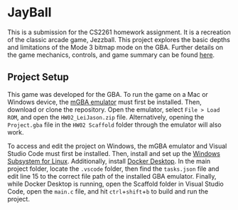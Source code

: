 # JayBall
This is a submission for the CS2261 homework assignment. It is a recreation of the classic arcade game, Jezzball. This project explores the basic depths and limitations of the Mode 3 bitmap mode on the GBA. Further details on the game mechanics, controls, and game summary can be found [here](./HW02%20Scaffold/README.md).

## Project Setup
This game was developed for the GBA. To run the game on a Mac or Windows device, the [mGBA emulator](https://mgba.io/) must first be installed. Then, download or clone the repository. Open the emulator, select `File > Load ROM`, and open the `HW02_LeiJason.zip` file. Alternatively, opening the `Project.gba` file in the `HW02 Scaffold` folder through the emulator will also work.

To access and edit the project on Windows, the mGBA emulator and Visual Studio Code must first be installed. Then, install and set up the [Windows Subsystem for Linux](https://learn.microsoft.com/en-us/windows/wsl/install). Additionally, install [Docker Desktop](https://www.docker.com/products/docker-desktop/). In the main project folder, locate the `.vscode` folder, then find the `tasks.json` file and edit line 15 to the correct file path of the installed GBA emulator. Finally, while Docker Desktop is running, open the Scaffold folder in Visual Studio Code, open the `main.c` file, and hit `ctrl`+`shift`+`b` to build and run the project.
